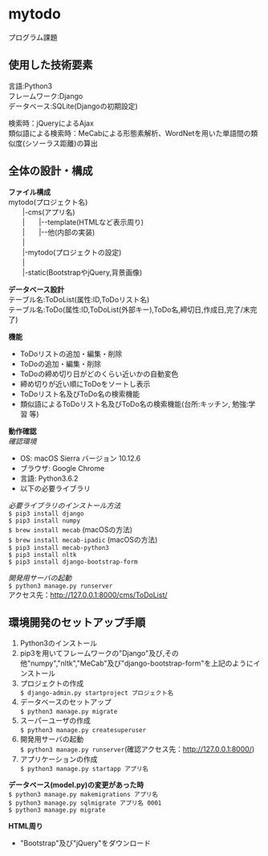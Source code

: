 # mytodo
プログラム課題
## 使用した技術要素
言語:Python3  
フレームワーク:Django  
データベース:SQLite(Djangoの初期設定)  

検索時：jQueryによるAjax  
類似語による検索時：MeCabによる形態素解析、WordNetを用いた単語間の類似度(シソーラス距離)の算出

## 全体の設計・構成
**ファイル構成**   
mytodo(プロジェクト名)  
　　|-cms(アプリ名)  
　　|　　|--template(HTMLなど表示周り)  
　　|　　|--他(内部の実装)  
　　|  
　　|-mytodo(プロジェクトの設定)  
　　|  
　　|-static(BootstrapやjQuery,背景画像)  

**データベース設計**  
テーブル名:ToDoList(属性:ID,ToDoリスト名)  
テーブル名:ToDo(属性:ID,ToDoList(外部キー),ToDo名,締切日,作成日,完了/末完了)  

**機能**
* ToDoリストの追加・編集・削除
* ToDoの追加・編集・削除
* ToDoの締め切り日がどのくらい近いかの自動変色
* 締め切りが近い順にToDoをソートし表示
* ToDoリスト名及びToDo名の検索機能
* 類似語によるToDoリスト名及びToDo名の検索機能(台所:キッチン, 勉強:学習 等)

**動作確認**  
*確認環境*
* OS: macOS Sierra バージョン 10.12.6
* ブラウザ: Google Chrome
* 言語: Python3.6.2
* 以下の必要ライブラリ

*必要ライブラリのインストール方法*  
    `$ pip3 install django`  
    `$ pip3 install numpy`  
    `$ brew install mecab` (macOSの方法)  
    `$ brew install mecab-ipadic` (macOSの方法)  
    `$ pip3 install mecab-python3`  
    `$ pip3 install nltk`  
    `$ pip3 install django-bootstrap-form`  

*開発用サーバの起動*  
`$ python3 manage.py runserver`  
アクセス先：http://127.0.0.1:8000/cms/ToDoList/

## 環境開発のセットアップ手順
1. Python3のインストール
2. pip3を用いてフレームワークの"Django"及び,その他"numpy","nltk","MeCab"及び"django-bootstrap-form"を上記のようにインストール
3. プロジェクトの作成  
`$ django-admin.py startproject プロジェクト名`
4. データベースのセットアップ  
`$ python3 manage.py migrate`
5. スーパーユーザの作成  
`$ python3 manage.py createsuperuser`
6. 開発用サーバの起動  
`$ python3 manage.py runserver`(確認アクセス先：http://127.0.0.1:8000/)
7. アプリケーションの作成  
`$ python3 manage.py startapp アプリ名`

**データベース(model.py)の変更があった時**  
    `$ python3 manage.py makemigrations アプリ名`  
    `$ python3 manage.py sqlmigrate アプリ名 0001`  
    `$ python3 manage.py migrate`  

**HTML周り**
* "Bootstrap"及び"jQuery"をダウンロード

